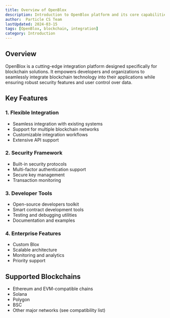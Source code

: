 ```yaml
---
title: Overview of OpenBlox
description: Introduction to OpenBlox platform and its core capabilities
author:  Particle CS Team
lastUpdated: 2024-03-15
tags: [OpenBlox, blockchain, integration]
category: Introduction
---
```


## Overview

OpenBlox is a cutting-edge integration platform designed specifically for blockchain solutions. It empowers developers and organizations to seamlessly integrate blockchain technology into their applications while ensuring robust security features and user control over data.

## Key Features

### 1. **Flexible Integration**
- Seamless integration with existing systems
- Support for multiple blockchain networks
- Customizable integration workflows
- Extensive API support

### 2. **Security Framework**
- Built-in security protocols
- Multi-factor authentication support
- Secure key management
- Transaction monitoring

### 3. **Developer Tools**
- Open-source developers toolkit
- Smart contract development tools
- Testing and debugging utilities
- Documentation and examples

### 4. **Enterprise Features**
- Custom Blox
- Scalable architecture
- Monitoring and analytics
- Priority support

## Supported Blockchains

- Ethereum and EVM-compatible chains
- Solana
- Polygon
- BSC
- Other major networks (see compatibility list) 